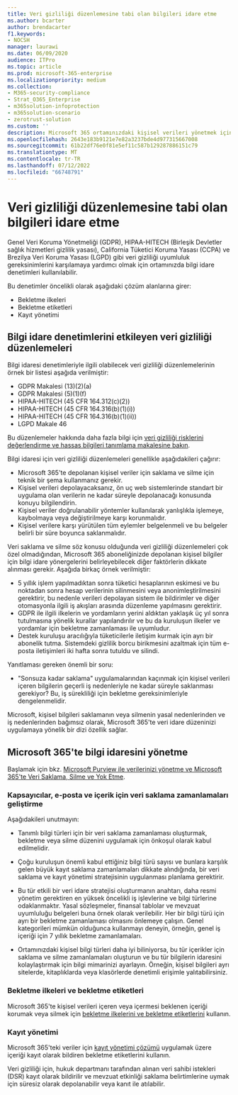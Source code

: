 ```yaml
---
title: Veri gizliliği düzenlemesine tabi olan bilgileri idare etme
ms.author: bcarter
author: brendacarter
f1.keywords:
- NOCSH
manager: laurawi
ms.date: 06/09/2020
audience: ITPro
ms.topic: article
ms.prod: microsoft-365-enterprise
ms.localizationpriority: medium
ms.collection:
- M365-security-compliance
- Strat_O365_Enterprise
- m365solution-infoprotection
- m365solution-scenario
- zerotrust-solution
ms.custom: ''
description: Microsoft 365 ortamınızdaki kişisel verileri yönetmek için Microsoft 365 bekletme etiketlerini ve ilkelerini kullanın.
ms.openlocfilehash: 2643e183b9121e7e82a3237bde4d977315667008
ms.sourcegitcommit: 61b22df76e0f81e5ef11c587b129287886151c79
ms.translationtype: MT
ms.contentlocale: tr-TR
ms.lasthandoff: 07/12/2022
ms.locfileid: "66748791"
---
```

# <a name="govern-information-subject-to-data-privacy-regulation"></a>Veri gizliliği düzenlemesine tabi olan bilgileri idare etme

Genel Veri Koruma Yönetmeliği (GDPR), HIPAA-HITECH (Birleşik Devletler sağlık hizmetleri gizlilik yasası), California Tüketici Koruma Yasası (CCPA) ve Brezilya Veri Koruma Yasası (LGPD) gibi veri gizliliği uyumluluk gereksinimlerini karşılamaya yardımcı olmak için ortamınızda bilgi idare denetimleri kullanılabilir. 

Bu denetimler öncelikli olarak aşağıdaki çözüm alanlarına girer:

- Bekletme ilkeleri
- Bekletme etiketleri
- Kayıt yönetimi

## <a name="data-privacy-regulations-impacting-information-governance-controls"></a>Bilgi idare denetimlerini etkileyen veri gizliliği düzenlemeleri

Bilgi idaresi denetimleriyle ilgili olabilecek veri gizliliği düzenlemelerinin örnek bir listesi aşağıda verilmiştir:

- GDPR Makalesi (13)(2)(a)
- GDPR Makalesi (5)(1)(f)
- HIPAA-HITECH (45 CFR 164.312(c)(2))
- HIPAA-HITECH (45 CFR 164.316(b)(1)(i))
- HIPAA-HITECH (45 CFR 164.316(b)(1)(ii))
- LGPD Makale 46

Bu düzenlemeler hakkında daha fazla bilgi için [veri gizliliği risklerini değerlendirme ve hassas bilgileri tanımlama makalesine bakın](information-protection-deploy-assess.md).

Bilgi idaresi için veri gizliliği düzenlemeleri genellikle aşağıdakileri çağırır:

- Microsoft 365'te depolanan kişisel veriler için saklama ve silme için teknik bir şema kullanmanız gerekir.
- Kişisel verileri depolayacaksanız, ön uç web sistemlerinde standart bir uygulama olan verilerin ne kadar süreyle depolanacağı konusunda konuyu bilgilendirin.
- Kişisel veriler doğrulanabilir yöntemler kullanılarak yanlışlıkla işlemeye, kaybolmaya veya değiştirilmeye karşı korunmalıdır.
- Kişisel verilere karşı yürütülen tüm eylemler belgelenmeli ve bu belgeler belirli bir süre boyunca saklanmalıdır.

Veri saklama ve silme söz konusu olduğunda veri gizliliği düzenlemeleri çok özel olmadığından, Microsoft 365 aboneliğinizde depolanan kişisel bilgiler için bilgi idare yönergelerini belirleyebilecek diğer faktörlerin dikkate alınması gerekir. Aşağıda birkaç örnek verilmiştir:

- 5 yıllık işlem yapılmadıktan sonra tüketici hesaplarının eskimesi ve bu noktadan sonra hesap verilerinin silinmesini veya anonimleştirilmesini gerektirir, bu nedenle verileri depolayan sistem ile bildirimler ve diğer otomasyonla ilgili iş akışları arasında düzenleme yapılmasını gerektirir.
- GDPR ile ilgili ilkelerin ve yordamların yerini aldıktan yaklaşık üç yıl sonra tutulmasına yönelik kurallar yapılandırılır ve bu da kuruluşun ilkeler ve yordamlar için bekletme zamanlaması ile uyumludur.
- Destek kuruluşu aracılığıyla tüketicilerle iletişim kurmak için ayrı bir abonelik tutma. Sistemdeki gizlilik borcu birikmesini azaltmak için tüm e-posta iletişimleri iki hafta sonra tutuldu ve silindi.

Yanıtlaması gereken önemli bir soru: 

- "Sonsuza kadar saklama" uygulamalarından kaçınmak için kişisel verileri içeren bilgilerin geçerli iş nedenleriyle ne kadar süreyle saklanması gerekiyor? Bu, iş sürekliliği için bekletme gereksinimleriyle dengelenmelidir.

Microsoft, kişisel bilgileri saklamanın veya silmenin yasal nedenlerinden ve iş nedenlerinden bağımsız olarak, Microsoft 365'te veri idare düzeninizi uygulamaya yönelik bir dizi özellik sağlar.

## <a name="managing-information-governance-in-microsoft-365"></a>Microsoft 365'te bilgi idaresini yönetme

Başlamak için bkz. [Microsoft Purview ile verilerinizi yönetme ve Microsoft](../compliance/manage-data-governance.md) [365'te Veri Saklama, Silme ve Yok Etme](/office365/Enterprise/office-365-data-retention-deletion-and-destruction-overview).

### <a name="develop-data-retention-schedules-for-containers-email-and-content"></a>Kapsayıcılar, e-posta ve içerik için veri saklama zamanlamaları geliştirme

Aşağıdakileri unutmayın:

- Tanımlı bilgi türleri için bir veri saklama zamanlaması oluşturmak, bekletme veya silme düzenini uygulamak için önkoşul olarak kabul edilmelidir.

- Çoğu kuruluşun önemli kabul ettiğiniz bilgi türü sayısı ve bunlara karşılık gelen büyük kayıt saklama zamanlamaları dikkate alındığında, bir veri saklama ve kayıt yönetimi stratejisinin uygulanması planlama gerektirir. 

- Bu tür etkili bir veri idare stratejisi oluşturmanın anahtarı, daha resmi yönetim gerektiren en yüksek öncelikli iş işlevlerine ve bilgi türlerine odaklanmaktır. Yasal sözleşmeler, finansal tablolar ve mevzuat uyumluluğu belgeleri buna örnek olarak verilebilir. Her bir bilgi türü için ayrı bir bekletme zamanlaması olmasını önlemeye çalışın. Genel kategorileri mümkün olduğunca kullanmayı deneyin, örneğin, genel iş içeriği için 7 yıllık bekletme zamanlamaları.

- Ortamınızdaki kişisel bilgi türleri daha iyi biliniyorsa, bu tür içerikler için saklama ve silme zamanlamaları oluşturun ve bu tür bilgilerin idaresini kolaylaştırmak için bilgi mimarinizi ayarlayın. Örneğin, kişisel bilgileri ayrı sitelerde, kitaplıklarda veya klasörlerde denetimli erişimle yalıtabilirsiniz.

### <a name="retention-policies-and-retention-labels"></a>Bekletme ilkeleri ve bekletme etiketleri

Microsoft 365'te kişisel verileri içeren veya içermesi beklenen içeriği korumak veya silmek için [bekletme ilkelerini ve bekletme etiketlerini](../compliance/retention.md) kullanın.

### <a name="records-management"></a>Kayıt yönetimi

Microsoft 365'teki veriler için [kayıt yönetimi çözümü](../compliance/records-management.md) uygulamak üzere içeriği kayıt olarak bildiren bekletme etiketlerini kullanın.

Veri gizliliği için, hukuk departmanı tarafından alınan veri sahibi istekleri (DSR) kayıt olarak bildirilir ve mevzuat etkinliği saklama belirtimlerine uymak için süresiz olarak depolanabilir veya kanıt ile atılabilir.